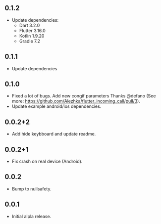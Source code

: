 ## 0.1.2

* Update dependencies: 
  - Dart 3.2.0
  - Flutter 3.16.0
  - Kotlin 1.9.20
  - Gradle 7.2

## 0.1.1

* Update dependencies

## 0.1.0

* Fixed a lot of bugs. Add new congif parameters Thanks @defano (See more: https://github.com/Alezhka/flutter_incoming_call/pull/3).
* Update example android/ios dependencies.

## 0.0.2+2

* Add hide keybboard and update readme.

## 0.0.2+1

* Fix crash on real device (Android).

## 0.0.2

* Bump to nullsafety.

## 0.0.1

* Initial alpla release.